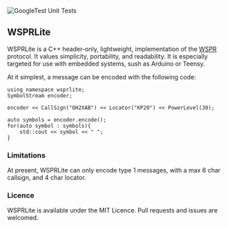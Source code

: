 ![GoogleTest Unit Tests](https://github.com/AliBarber/WSPRLite/actions/workflows/test.yml/badge.svg)

## WSPRLite

WSPRLite is a C++ header-only, lightweight, implementation of the [WSPR](http://www.wsprnet.org/drupal/) protocol.
It values simplicity, portability, and readability. It is especially targeted for use with embedded systems, sush as Arduino
or Teensy.

At it simplest, a message can be encoded with the following code:

```
using namespace wsprlite;
SymbolStream encoder;

encoder << CallSign("OH2XAB") << Locator("KP20") << PowerLevel(30);

auto symbols = encoder.encode();
for(auto symbol : symbols){
	std::cout << symbol << " ";
}

```

### Limitations
At present, WSPRLite can only encode type 1 messages, with a max 6 char callsign, and 4 char locator.

### Licence
WSPRLite is available under the MIT Licence. Pull requests and issues are welcomed.
